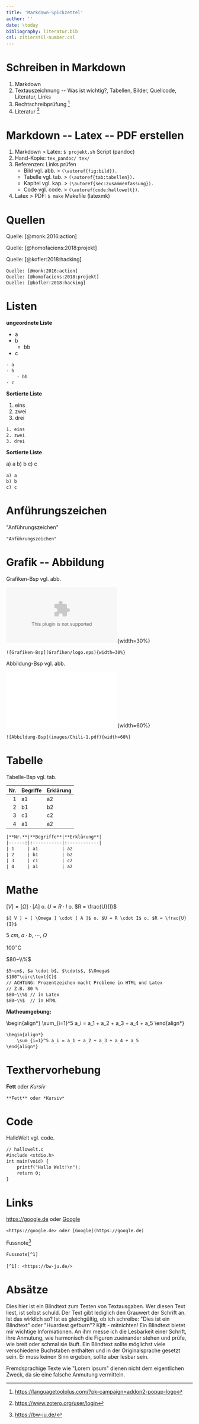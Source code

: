 ```yaml
---
title: 'Markdown-Spickzettel'
author: ''
date: \today
bibliography: literatur.bib 
csl: zitierstil-number.csl
---  
```

<!---------------------------
Referenzen: 
Quelle: [(at)monk:2014:raspberry]

Einheiten: $5~cm$, $\cdot$, $\cdots$, $\Omega$
$100^\circ\text{C}$  > 100◦C
$80~\\%$           > 80 %

Fussnote [^1]        
[^1]: <https://bw-ju.de/>    > \footnote{\url{https://bw-ju.de/}} 

![Logo](images/logo.pdf){width=60%}

Bild vgl. abb.    > (\autoref{fig:bild}). 
Tabelle vgl. tab. > (\autoref{tab:tabellen}). 
Kapitel vgl. kap. > (\autoref{sec:zusammenfassung}). 
Code vgl. code.   > (\autoref{code:halloweltex}). 

<https://bw-ju.de/> > \url{https://bw-ju.de/} 

update: 10-Aug-20
# Markdown - Spickzettel
+------------------------------>

# Schreiben in Markdown 

1. Markdown
2. Textauszeichnung -- Was ist wichtig?, Tabellen, Bilder, Quellcode, Literatur, Links
3. Rechtschreibprüfung [^3]
4. Literatur [^4]
    
[^3]: <https://languagetoolplus.com/?pk-campaign=addon2-popup-logo>
[^4]: <https://www.zotero.org/user/login>

# Markdown -- Latex -- PDF erstellen

1. Markdown > Latex: `$ projekt.sh` Script (pandoc) 
2. Hand-Kopie: `tex_pandoc/ tex/`
3. Referenzen: Links prüfen
	- Bild vgl. abb.    > `(\autoref{fig:bild}).` 
	- Tabelle vgl. tab. > `(\autoref{tab:tabellen}).` 
	- Kapitel vgl. kap. > `(\autoref{sec:zusammenfassung}).`
	- Code vgl. code.   > `(\autoref{code:hallowelt})`. 
4. Latex > PDF: `$ make` Makefile (latexmk)
   
#  Quellen
  
Quelle: [@monk:2016:action]

Quelle: [@homofaciens:2018:projekt]

Quelle: [@kofler:2018:hacking]

```
Quelle: [@monk:2016:action]
Quelle: [@homofaciens:2018:projekt]
Quelle: [@kofler:2018:hacking]
```
  
#  Listen
  
**ungeordnete Liste**
  
- a
- b
	- bb
- c

```
- a
- b
	- bb
- c
```
  
**Sortierte Liste**
  
1. eins
2. zwei
3. drei

```
1. eins
2. zwei
3. drei
```
  
**Sortierte Liste**
  
a) a
b) b
c) c

```
a) a
b) b
c) c
```
  
#  Anführungszeichen
  
"Anführungszeichen" 

```
"Anführungszeichen" 
```
  
  
#  Grafik -- Abbildung

Grafiken-Bsp vgl. abb.
  
![Grafiken-Bsp](Grafiken/logo.eps){width=30%}

```
![Grafiken-Bsp](Grafiken/logo.eps){width=30%}
```

Abbildung-Bsp vgl. abb.
  
![Abbildung-Bsp](images/Chili-1.pdf){width=60%}

```
![Abbildung-Bsp](images/Chili-1.pdf){width=60%}
```
  
#  Tabelle

Tabelle-Bsp vgl. tab.
  
|**Nr.**|**Begriffe**|**Erklärung**|
|------:|:-----------|:------------|
| 1     | a1         | a2		   
| 2     | b1         | b2		   
| 3     | c1         | c2		   
| 4     | a1         | a2		   

```
|**Nr.**|**Begriffe**|**Erklärung**|
|------:|:-----------|:------------|
| 1     | a1         | a2		   
| 2     | b1         | b2		   
| 3     | c1         | c2		   
| 4     | a1         | a2		   
```
  
#  Mathe
  
$[ V ] = [ \Omega ] \cdot [ A ]$ o. $U = R \cdot I$ o. $R = \frac{U}{I}$

```
$[ V ] = [ \Omega ] \cdot [ A ]$ o. $U = R \cdot I$ o. $R = \frac{U}{I}$
```

$5~cm$, $a \cdot b$, $\cdots$, $\Omega$

$100^\circ\text{C}$  

$80~\\%$           

```
$5~cm$, $a \cdot b$, $\cdots$, $\Omega$
$100^\circ\text{C}$  
// ACHTUNG: Prozentzeichen macht Probleme in HTML und Latex 
// Z.B. 80 %
$80~\\%$ // in Latex
$80~\%$  // in HTML
```
  
**Matheumgebung:**
  
\begin{align*}
	\sum_{i=1}^5 a_i = a_1 + a_2 + a_3 + a_4 + a_5
\end{align*}

```
\begin{align*}
	\sum_{i=1}^5 a_i = a_1 + a_2 + a_3 + a_4 + a_5
\end{align*}
```
  
#  Texthervorhebung
  
**Fett** oder *Kursiv*

```
**Fett** oder *Kursiv*
```
  
#  Code 

HalloWelt vgl. code.
  
```
// hallowelt.c
#include <stdio.h>
int main(void) {
    printf("Hallo Welt!\n");
    return 0;
}
```
  
#  Links 
  
<https://google.de> oder [Google](https://google.de)

```
<https://google.de> oder [Google](https://google.de)
```

Fussnote[^1]       

[^1]: <https://bw-ju.de/>

```
Fussnote[^1]       

[^1]: <https://bw-ju.de/>
```


#  Absätze 
  
Dies hier ist ein Blindtext zum Testen von Textausgaben. Wer diesen Text liest, ist selbst schuld. Der Text gibt lediglich den Grauwert der Schrift an. Ist das wirklich so? Ist es gleichgültig, ob ich schreibe: "Dies ist ein Blindtext" oder "Huardest gefburn"? Kjift - mitnichten! Ein Blindtext bietet mir wichtige Informationen. An ihm messe ich die Lesbarkeit einer Schrift, ihre Anmutung, wie harmonisch die Figuren zueinander stehen und prüfe, wie breit oder schmal sie läuft. Ein Blindtext sollte möglichst viele verschiedene Buchstaben enthalten und in der Originalsprache gesetzt sein. Er muss keinen Sinn ergeben, sollte aber lesbar sein.

Fremdsprachige Texte wie "Lorem ipsum" dienen nicht dem eigentlichen Zweck, da sie eine falsche Anmutung vermitteln.
  
<!--# Literatur-->
